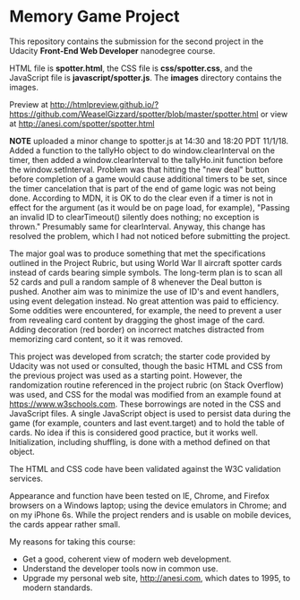 # Memory Game Project

This repository contains the submission for the second project in the Udacity **Front-End Web Developer** nanodegree course.

HTML file is **spotter.html**, the CSS file is **css/spotter.css**, and the JavaScript file is **javascript/spotter.js**.  The **images** directory contains the images.  

Preview at http://htmlpreview.github.io/?https://github.com/WeaselGizzard/spotter/blob/master/spotter.html  or view at http://anesi.com/spotter/spotter.html

**NOTE** uploaded a minor change to spotter.js at 14:30 and 18:20 PDT 11/1/18. Added a function to the tallyHo object to do window.clearInterval on the timer, then added a window.clearInterval to the tallyHo.init function before the window.setInterval.  Problem was that hitting the "new deal" button before completion of a game would cause additional timers to be set, since the timer cancelation that is part of the end of game logic was not being done.  According to MDN, it is OK to do the clear even if a timer is not in effect for the argument (as it would be on page load, for example), "Passing an invalid ID to clearTimeout() silently does nothing; no exception is thrown." Presumably same for clearInterval. Anyway, this change has resolved the problem, which I had not noticed before submitting the project.

The major goal was to produce something that met the specifications outlined in the Project Rubric, but using World War II aircraft spotter cards instead of cards bearing simple symbols.  The long-term plan is to scan all 52 cards and pull a random sample of 8 whenever the Deal button is pushed.  Another aim was to minimize the use of ID's and event handlers, using event delegation instead.  No great attention was paid to efficiency.  Some oddities were encountered, for example, the need to prevent a user from revealing card content by dragging the ghost image of the card.  Adding decoration (red border) on incorrect matches distracted from memorizing card content, so it it was removed.  

This project was developed from scratch; the starter code provided by Udacity was not used or consulted, though the basic HTML and CSS from the previous project was used as a starting point.  However, the randomization routine referenced in the project rubric (on Stack Overflow) was used, and CSS for the modal was modified from an example found at https://www.w3schools.com.  These borrowings are noted in the CSS and JavaScript files. A single JavaScript object is used to persist data during the game (for example, counters and last event.target) and to hold the table of cards.  No idea if this is considered good practice, but it works well.  Initialization, including shuffling, is done with a method defined on that object.   

The HTML and CSS code have been validated against the W3C validation services.

Appearance and function have been tested on IE, Chrome, and Firefox browsers on a Windows laptop; using the device emulators in Chrome; and on my iPhone 6s.  While the project renders and is usable on mobile devices, the cards appear rather small.  
 
My reasons for taking this course:

- Get a good, coherent view of modern web development.
- Understand the developer tools now in common use.
- Upgrade my personal web site, http://anesi.com, which dates to 1995, to modern standards.
